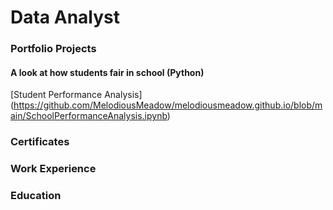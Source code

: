 # Data Analyst

### Portfolio Projects

#### A look at how students fair in school (Python)
[Student Performance Analysis] (https://github.com/MelodiousMeadow/melodiousmeadow.github.io/blob/main/SchoolPerformanceAnalysis.ipynb)

  
### Certificates

### Work Experience

### Education 




